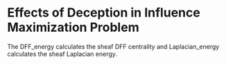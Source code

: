 # Effects of Deception in Influence Maximization Problem
The DFF_energy calculates the sheaf DFF centrality and Laplacian_energy calculates the sheaf Laplacian energy.  
